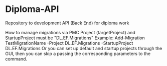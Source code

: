 # Diploma-API
Repository to development API (Back End) for diploma work

How to manage migrations via PMC
Project (targetProject) and StartupProject must be "DL.EF.Migrations"
Example:
Add-Migration TestMigrationName -Project DL.EF.Migrations -StartupProject DL.EF.Migrations
Or you can set up default and startup projects through the GUI, then you can skip a passing 
the corresponding parameters to the command.
